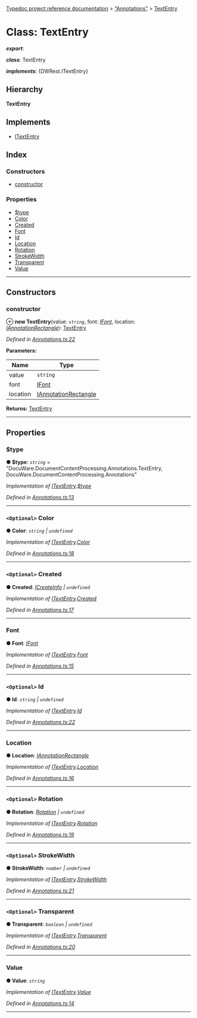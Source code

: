 [Typedoc project reference documentation](../README.md) > ["Annotations"](../modules/_annotations_.md) > [TextEntry](../classes/_annotations_.textentry.md)

# Class: TextEntry

*__export__*: 

*__class__*: TextEntry

*__implements__*: {DWRest.ITextEntry}

## Hierarchy

**TextEntry**

## Implements

* [ITextEntry](../interfaces/_types_dw_rest_d_.dwrest.itextentry.md)

## Index

### Constructors

* [constructor](_annotations_.textentry.md#constructor)

### Properties

* [$type](_annotations_.textentry.md#_type)
* [Color](_annotations_.textentry.md#color)
* [Created](_annotations_.textentry.md#created)
* [Font](_annotations_.textentry.md#font)
* [Id](_annotations_.textentry.md#id)
* [Location](_annotations_.textentry.md#location)
* [Rotation](_annotations_.textentry.md#rotation)
* [StrokeWidth](_annotations_.textentry.md#strokewidth)
* [Transparent](_annotations_.textentry.md#transparent)
* [Value](_annotations_.textentry.md#value)

---

## Constructors

<a id="constructor"></a>

###  constructor

⊕ **new TextEntry**(value: *`string`*, font: *[IFont](../interfaces/_types_dw_rest_d_.dwrest.ifont.md)*, location: *[IAnnotationRectangle](../interfaces/_types_dw_rest_d_.dwrest.iannotationrectangle.md)*): [TextEntry](_annotations_.textentry.md)

*Defined in [Annotations.ts:22](https://github.com/DocuWare/REST-Sample-TS/blob/22cf36b/src/Annotations.ts#L22)*

**Parameters:**

| Name | Type |
| ------ | ------ |
| value | `string` |
| font | [IFont](../interfaces/_types_dw_rest_d_.dwrest.ifont.md) |
| location | [IAnnotationRectangle](../interfaces/_types_dw_rest_d_.dwrest.iannotationrectangle.md) |

**Returns:** [TextEntry](_annotations_.textentry.md)

___

## Properties

<a id="_type"></a>

###  $type

**● $type**: *`string`* = "DocuWare.DocumentContentProcessing.Annotations.TextEntry, DocuWare.DocumentContentProcessing.Annotations"

*Implementation of [ITextEntry](../interfaces/_types_dw_rest_d_.dwrest.itextentry.md).[$type](../interfaces/_types_dw_rest_d_.dwrest.itextentry.md#_type)*

*Defined in [Annotations.ts:13](https://github.com/DocuWare/REST-Sample-TS/blob/22cf36b/src/Annotations.ts#L13)*

___
<a id="color"></a>

### `<Optional>` Color

**● Color**: *`string` \| `undefined`*

*Implementation of [ITextEntry](../interfaces/_types_dw_rest_d_.dwrest.itextentry.md).[Color](../interfaces/_types_dw_rest_d_.dwrest.itextentry.md#color)*

*Defined in [Annotations.ts:18](https://github.com/DocuWare/REST-Sample-TS/blob/22cf36b/src/Annotations.ts#L18)*

___
<a id="created"></a>

### `<Optional>` Created

**● Created**: *[ICreateInfo](../interfaces/_types_dw_rest_d_.dwrest.icreateinfo.md) \| `undefined`*

*Implementation of [ITextEntry](../interfaces/_types_dw_rest_d_.dwrest.itextentry.md).[Created](../interfaces/_types_dw_rest_d_.dwrest.itextentry.md#created)*

*Defined in [Annotations.ts:17](https://github.com/DocuWare/REST-Sample-TS/blob/22cf36b/src/Annotations.ts#L17)*

___
<a id="font"></a>

###  Font

**● Font**: *[IFont](../interfaces/_types_dw_rest_d_.dwrest.ifont.md)*

*Implementation of [ITextEntry](../interfaces/_types_dw_rest_d_.dwrest.itextentry.md).[Font](../interfaces/_types_dw_rest_d_.dwrest.itextentry.md#font)*

*Defined in [Annotations.ts:15](https://github.com/DocuWare/REST-Sample-TS/blob/22cf36b/src/Annotations.ts#L15)*

___
<a id="id"></a>

### `<Optional>` Id

**● Id**: *`string` \| `undefined`*

*Implementation of [ITextEntry](../interfaces/_types_dw_rest_d_.dwrest.itextentry.md).[Id](../interfaces/_types_dw_rest_d_.dwrest.itextentry.md#id)*

*Defined in [Annotations.ts:22](https://github.com/DocuWare/REST-Sample-TS/blob/22cf36b/src/Annotations.ts#L22)*

___
<a id="location"></a>

###  Location

**● Location**: *[IAnnotationRectangle](../interfaces/_types_dw_rest_d_.dwrest.iannotationrectangle.md)*

*Implementation of [ITextEntry](../interfaces/_types_dw_rest_d_.dwrest.itextentry.md).[Location](../interfaces/_types_dw_rest_d_.dwrest.itextentry.md#location)*

*Defined in [Annotations.ts:16](https://github.com/DocuWare/REST-Sample-TS/blob/22cf36b/src/Annotations.ts#L16)*

___
<a id="rotation"></a>

### `<Optional>` Rotation

**● Rotation**: *[Rotation](../enums/_types_dw_rest_d_.dwrest.rotation.md) \| `undefined`*

*Implementation of [ITextEntry](../interfaces/_types_dw_rest_d_.dwrest.itextentry.md).[Rotation](../interfaces/_types_dw_rest_d_.dwrest.itextentry.md#rotation)*

*Defined in [Annotations.ts:19](https://github.com/DocuWare/REST-Sample-TS/blob/22cf36b/src/Annotations.ts#L19)*

___
<a id="strokewidth"></a>

### `<Optional>` StrokeWidth

**● StrokeWidth**: *`number` \| `undefined`*

*Implementation of [ITextEntry](../interfaces/_types_dw_rest_d_.dwrest.itextentry.md).[StrokeWidth](../interfaces/_types_dw_rest_d_.dwrest.itextentry.md#strokewidth)*

*Defined in [Annotations.ts:21](https://github.com/DocuWare/REST-Sample-TS/blob/22cf36b/src/Annotations.ts#L21)*

___
<a id="transparent"></a>

### `<Optional>` Transparent

**● Transparent**: *`boolean` \| `undefined`*

*Implementation of [ITextEntry](../interfaces/_types_dw_rest_d_.dwrest.itextentry.md).[Transparent](../interfaces/_types_dw_rest_d_.dwrest.itextentry.md#transparent)*

*Defined in [Annotations.ts:20](https://github.com/DocuWare/REST-Sample-TS/blob/22cf36b/src/Annotations.ts#L20)*

___
<a id="value"></a>

###  Value

**● Value**: *`string`*

*Implementation of [ITextEntry](../interfaces/_types_dw_rest_d_.dwrest.itextentry.md).[Value](../interfaces/_types_dw_rest_d_.dwrest.itextentry.md#value)*

*Defined in [Annotations.ts:14](https://github.com/DocuWare/REST-Sample-TS/blob/22cf36b/src/Annotations.ts#L14)*

___

